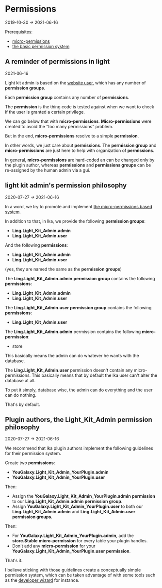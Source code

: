 Permissions
==============
2019-10-30 -> 2021-06-16




Prerequisites:

- [micro-permissions](https://github.com/lingtalfi/Light_MicroPermission/blob/master/doc/pages/conception-notes.md)
- [the basic permission system](https://github.com/lingtalfi/Light_User/blob/master/doc/pages/permission-conception-notes.md)





A reminder of permissions in light
----------
2021-06-16




Light kit admin is based on the [website user](https://github.com/lingtalfi/Light_User/blob/master/doc/api/Ling/Light_User/LightWebsiteUser.md), 
which has any number of **permission groups**.

Each **permission group** contains any number of **permissions**.

The **permission** is the thing code is tested against when we want to check if the user is granted a certain privilege.


We can go below that with **micro-permissions**. **Micro-permissions** were created to avoid the "too many permissions" problem.

But in the end, **micro-permissions** resolve to a simple **permission**.


In other words, we just care about **permissions**. The **permission group** and **micro-permissions** are just here to help with organization of **permissions**.


In general, **micro-permissions** are hard-coded an can be changed only by the plugin author, whereas **permissions** and **permissions groups** can be re-assigned by the human
admin via a gui.




light kit admin's permission philosophy
----------
2020-07-27 -> 2021-06-16



In a word, we try to promote and implement [the micro-permissions based system](https://github.com/lingtalfi/TheBar/blob/master/discussions/micro-permissions-based-system.md).





In addition to that, in lka, we provide the following **permission groups**:


- **Ling.Light_Kit_Admin.admin**
- **Ling.Light_Kit_Admin.user**



And the following **permissions**:

- **Ling.Light_Kit_Admin.admin**
- **Ling.Light_Kit_Admin.user**


(yes, they are named the same as the **permission groups**)




The **Ling.Light_Kit_Admin.admin** **permission group** contains the following **permissions**:
- **Ling.Light_Kit_Admin.admin**
- **Ling.Light_Kit_Admin.user**


The **Ling.Light_Kit_Admin.user** **permission group** contains the following **permissions**:
- **Ling.Light_Kit_Admin.user** 



The **Ling.Light_Kit_Admin.admin** permission contains the following **micro-permission**:

- store

This basically means the admin can do whatever he wants with the database.


The **Ling.Light_Kit_Admin.user** permission doesn't contain any micro-permissions. 
This basically means that by default the lka user can't alter the database at all.


To put it simply, database wise, the admin can do everything and the user can do nothing.


That's by default.

    
 
 
Plugin authors, the Light_Kit_Admin permission philosophy
-----------
2020-07-27 -> 2021-06-16



We recommend that lka plugin authors implement the following guidelines for their permission system.


Create two **permissions**:

- **YouGalaxy.Light_Kit_Admin_YourPlugin.admin**
- **YouGalaxy.Light_Kit_Admin_YourPlugin.user**


Then:
- Assign the **YouGalaxy.Light_Kit_Admin_YourPlugin.admin** **permission** to our **Ling.Light_Kit_Admin.admin** **permission group**.
- Assign **YouGalaxy.Light_Kit_Admin_YourPlugin.user** to both our **Ling.Light_Kit_Admin.admin** and **Ling.Light_Kit_Admin.user** **permission groups**.


Then:

- For **YouGalaxy.Light_Kit_Admin_YourPlugin.admin**, add the **store.$table** **micro-permission** for every table your plugin handles. 
- Don't add any **micro-permission** for your **YouGalaxy.Light_Kit_Admin_YourPlugin.user** **permission**. 



That's it.


I believe sticking with those guidelines create a conceptually simple permission system, 
which can be taken advantage of with some tools such as the [developer wizard](https://github.com/lingtalfi/Light_DeveloperWizard) for instance.








 
 

